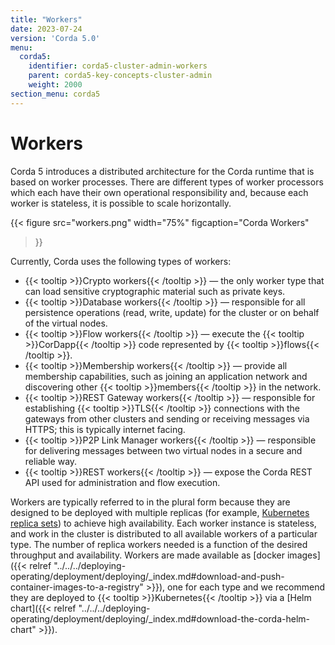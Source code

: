 ```yaml
---
title: "Workers"
date: 2023-07-24
version: 'Corda 5.0'
menu:
  corda5:
    identifier: corda5-cluster-admin-workers
    parent: corda5-key-concepts-cluster-admin
    weight: 2000
section_menu: corda5
---
```


# Workers 

Corda 5 introduces a distributed architecture for the Corda runtime that is based on worker processes. There are different types of worker processors which each have their own operational responsibility and, because each worker is stateless, it is possible to scale horizontally.

{{< 
  figure
	 src="workers.png"
   width="75%"
	 figcaption="Corda Workers"
>}}

Currently, Corda uses the following types of workers:

* {{< tooltip >}}Crypto workers{{< /tooltip >}} — the only worker type that can load sensitive cryptographic material such as private keys.
* {{< tooltip >}}Database workers{{< /tooltip >}} — responsible for all persistence operations (read, write, update) for the cluster or on behalf of the virtual nodes.
* {{< tooltip >}}Flow workers{{< /tooltip >}} — execute the {{< tooltip >}}CorDapp{{< /tooltip >}} code represented by {{< tooltip >}}flows{{< /tooltip >}}.
* {{< tooltip >}}Membership workers{{< /tooltip >}} — provide all membership capabilities, such as joining an application network and discovering other {{< tooltip >}}members{{< /tooltip >}} in the network.
* {{< tooltip >}}REST Gateway workers{{< /tooltip >}} — responsible for establishing {{< tooltip >}}TLS{{< /tooltip >}} connections with the gateways from other clusters and sending or receiving messages via HTTPS; this is typically internet facing.
* {{< tooltip >}}P2P Link Manager workers{{< /tooltip >}} — responsible for delivering messages between two virtual nodes in a secure and reliable way. 
* {{< tooltip >}}REST workers{{< /tooltip >}} — expose the Corda REST API used for administration and flow execution.

Workers are typically referred to in the plural form because they are designed to be deployed with multiple replicas (for example, [Kubernetes replica sets](https://kubernetes.io/docs/concepts/workloads/controllers/replicaset/)) to achieve high availability. 
Each worker instance is stateless, and work in the cluster is distributed to all available workers of a particular type. The number of replica workers needed is a function of the desired throughput and availability.
Workers are made available as [docker images]({{< relref "../../../deploying-operating/deployment/deploying/_index.md#download-and-push-container-images-to-a-registry" >}}), one for each type and we recommend they are deployed to {{< tooltip >}}Kubernetes{{< /tooltip >}} via a [Helm chart]({{< relref "../../../deploying-operating/deployment/deploying/_index.md#download-the-corda-helm-chart" >}}).
